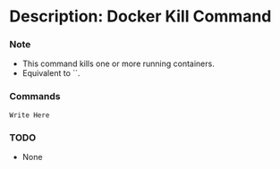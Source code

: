 # Description: Docker Kill Command

### Note
* This command kills one or more running containers.
* Equivalent to ``.

### Commands
```
Write Here
```

### TODO
* None
